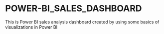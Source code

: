 # POWER-BI_SALES_DASHBOARD
This is Power BI sales analysis dashboard created by using some basics of visualizations in Power BI
